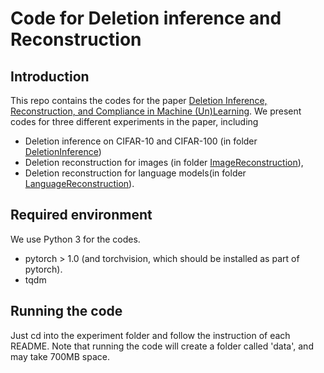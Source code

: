 # Code for Deletion inference and Reconstruction

## Introduction

This repo contains the codes for the paper [Deletion Inference, Reconstruction, and Compliance in Machine (Un)Learning](https://arxiv.org/abs/2202.03460). We present codes for three different experiments in the paper, including 
- Deletion inference on CIFAR-10 and CIFAR-100 (in folder [DeletionInference](https://github.com/gaoji7777/DeleteLeakage/tree/main/DeletionInference))
- Deletion reconstruction for images (in folder [ImageReconstruction](https://github.com/gaoji7777/DeleteLeakage/tree/main/ImageReconstruction)), 
- Deletion reconstruction for language models(in folder [LanguageReconstruction](https://github.com/gaoji7777/DeleteLeakage/tree/main/LanguageReconstruction)).

## Required environment

We use Python 3 for the codes.

- pytorch > 1.0 (and torchvision, which should be installed as part of pytorch).
- tqdm 

## Running the code

Just cd into the experiment folder and follow the instruction of each README. Note that running the code will create a folder called 'data', and may take 700MB space.
